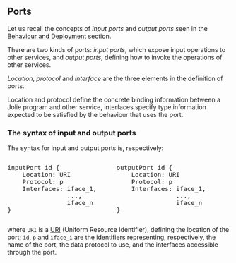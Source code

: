 ## Ports

Let us recall the concepts of *input ports* and *output ports* seen in the [Behaviour and Deployment](/documentation/getting_started/behavior_and_deployment.html) section. 

There are two kinds of ports: *input ports*, which expose input operations to other services, and *output ports*, defining how to invoke the operations of other services. 

*Location*, *protocol* and *interface* are the three elements in the definition of ports. 

Location and protocol define the concrete binding information between a Jolie program and other service, interfaces specify type information expected to be satisfied by the behaviour that uses the port.

### The syntax of input and output ports

The syntax for input and output ports is, respectively:

<div style="overflow:auto;">
    <div style="float:left; width:49%;">
        <pre class="syntax">
inputPort id {
    Location: URI
    Protocol: p
    Interfaces: iface_1, 
                ..., 
                iface_n
}
</pre>
    </div>
    <div style="float:left; width:49%;">
        <pre class="syntax">
outputPort id {
    Location: URI
    Protocol: p
    Interfaces: iface_1, 
                ..., 
                iface_n
}
</pre>
    </div>
</div>

where `URI` is a [URI](http://en.wikipedia.org/wiki/Uniform_resource_identifier) (Uniform Resource Identifier), defining the location of the port; `id`, `p` and `iface_i` are the identifiers representing, respectively, the name of the port, the data protocol to use, and the interfaces accessible through the port.